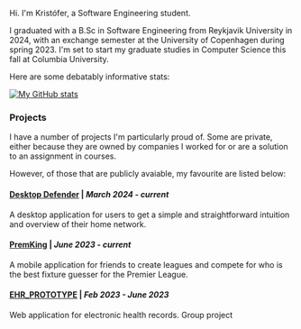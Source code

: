 Hi. I'm Kristófer, a Software Engineering student.

I graduated with a B.Sc in Software Engineering from Reykjavik University in 2024, with an exchange semester at the University of Copenhagen during spring 2023.
I'm set to start my graduate studies in Computer Science this fall at Columbia University.

Here are some debatably informative stats:

[![My GitHub stats](https://github-readme-stats.vercel.app/api?username=kristoferfannar&show_icons=true&theme=github_dark)](https://github.com/anuraghazra/github-readme-stats)

### Projects

I have a number of projects I'm particularly proud of. 
Some are private, either because they are owned by companies I worked for or are a solution to an assignment in courses.

However, of those that are publicly avaiable, my favourite are listed below:


#### [Desktop Defender](https://github.com/desktopdefender/desktopdefender) | *March 2024 - current*

A desktop application for users to get a simple and straightforward intuition and overview of their home network.

#### [PremKing](https://github.com/kristo-og-logi/premking) | *June 2023 - current*

A mobile application for friends to create leagues and compete for who is the best fixture guesser for the Premier League.

#### [EHR_PROTOTYPE](https://github.com/Kadayak/EHR_PROTOTYPE) | *Feb 2023 - June 2023*

Web application for electronic health records. Group project
